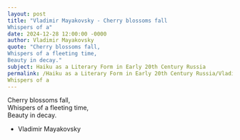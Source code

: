 ```yaml
---
layout: post
title: "Vladimir Mayakovsky - Cherry blossoms fall  
Whispers of a"
date: 2024-12-28 12:00:00 -0000
author: Vladimir Mayakovsky
quote: "Cherry blossoms fall,  
Whispers of a fleeting time,  
Beauty in decay."
subject: Haiku as a Literary Form in Early 20th Century Russia
permalink: /Haiku as a Literary Form in Early 20th Century Russia/Vladimir Mayakovsky/Vladimir Mayakovsky - Cherry blossoms fall  
Whispers of a
---
```


Cherry blossoms fall,  
Whispers of a fleeting time,  
Beauty in decay.

- Vladimir Mayakovsky
